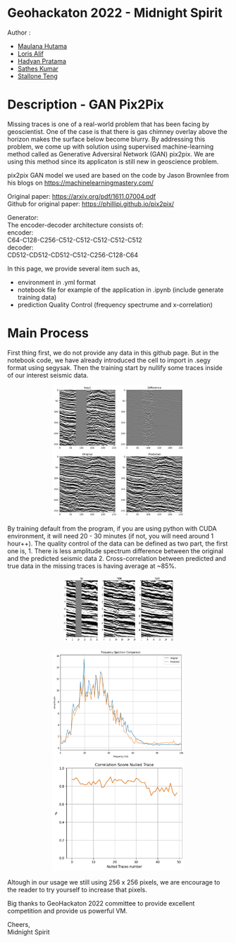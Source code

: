 # Geohackaton 2022 - Midnight Spirit

Author : <br>
+ [Maulana Hutama](https://www.linkedin.com/in/maulanahutama14/) <br>
+ [Loris Alif](https://www.linkedin.com/in/lorisalif/) <br>
+ [Hadyan Pratama](https://www.linkedin.com/in/hadyanpratama/) <br>
+ [Sathes Kumar](https://www.linkedin.com/in/skss/) <br>
+ [Stallone Teng](https://www.linkedin.com/in/stallone-teng-b417334a/) <br>

# Description - GAN Pix2Pix

Missing traces is one of a real-world problem that has been facing by geoscientist. One of the case is that there is gas chimney overlay above the horizon makes the surface below become blurry. By addressing this problem, we come up with solution using supervised machine-learning method called as Generative Adversiral Network (GAN) pix2pix. We are using this method since its applicaton is still new in geoscience problem.

pix2pix GAN model we used are based on the code by Jason Brownlee from his blogs on https://machinelearningmastery.com/

Original paper: https://arxiv.org/pdf/1611.07004.pdf <br>
Github for original paper: https://phillipi.github.io/pix2pix/

Generator:    
The encoder-decoder architecture consists of: <br>
encoder: <br>
C64-C128-C256-C512-C512-C512-C512-C512 <br>
decoder: <br>
CD512-CD512-CD512-C512-C256-C128-C64 <br>

In this page, we provide several item such as,
<ul>
  <li>environment in .yml format</li>
  <li>notebook file for example of the application in .ipynb (include generate training data)</li>
  <li>prediction Quality Control (frequency spectrume and x-correlation)</li>
</ul>

# Main Process
  
First thing first, we do not provide any data in this github page. But in the notebook code, we have already introduced the cell to import in .segy format using segysak. Then the training start by nullify some traces inside of our interest seismic data.
<p align="center">
  <img src="https://github.com/MaulHutama14/geohackaton_UTP_PETRONAS/blob/main/training_test.png" width="300" height="300">
</p>
By training default from the program, if you are using python with CUDA environment, it will need 20 - 30 minutes (if not, you will need around 1 hour++). The quality control of the data can be defined as two part, the first one is,
  1. There is less amplitude spectrum difference between the original and the predicted seismic data
  2. Cross-correlation between predicted and true data in the missing traces is having average at ~85%.
<p align="center">
  <img src="https://github.com/MaulHutama14/geohackaton_UTP_PETRONAS/blob/main/blind_test.png" width="250" height="150">
</p>
<p align="center">
  <img src="https://github.com/MaulHutama14/geohackaton_UTP_PETRONAS/blob/main/frequency_spectrume.png" width="300" height="250">
  <img src="https://github.com/MaulHutama14/geohackaton_UTP_PETRONAS/blob/main/x_correlation.png" width="300" height="250">
</p>
  
Altough in our usage we still using 256 x 256 pixels, we are encourage to the reader to try yourself to increase that pixels.

Big thanks to GeoHackaton 2022 committee to provide excellent competition and provide us powerful VM. 

Cheers,<br>
Midnight Spirit


